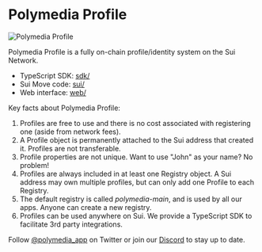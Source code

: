 # Polymedia Profile

![Polymedia Profile](./web/src/img/open_graph.webp)

Polymedia Profile is a fully on-chain profile/identity system on the Sui Network.

- TypeScript SDK: [sdk/](sdk/)
- Sui Move code: [sui/](sui/)
- Web interface: [web/](web/)

Key facts about Polymedia Profile:
1. Profiles are free to use and there is no cost associated with registering one (aside from network fees).
2. A Profile object is permanently attached to the Sui address that created it. Profiles are not transferable.
3. Profile properties are not unique. Want to use "John" as your name? No problem!
4. Profiles are always included in at least one Registry object. A Sui address may own multiple profiles, but can only add one Profile to each Registry.
5. The default registry is called _polymedia-main_, and is used by all our apps. Anyone can create a new registry.
6. Profiles can be used anywhere on Sui. We provide a TypeScript SDK to facilitate 3rd party integrations.

Follow [@polymedia_app](https://twitter.com/intent/follow?screen_name=polymedia_app) on Twitter or join our [Discord](https://discord.gg/3ZaE69Eq78) to stay up to date.
